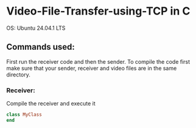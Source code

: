 # Video-File-Transfer-using-TCP in C

OS: Ubuntu 24.04.1 LTS
## Commands used:
First run the receiver code and then the sender. To compile the code first make sure that your sender, receiver and video files are in the same directory.
### Receiver:
Compile the receiver and execute it
``` Ruby
class MyClass
end
```
